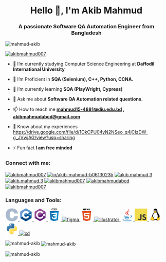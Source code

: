 
<h1 align="center">Hello 👋, I'm Akib Mahmud</h1>
<h3 align="center">A passionate Software QA Automation Engineer from Bangladesh</h3>

<p align="left"> <img src="https://komarev.com/ghpvc/?username=mahmud-akib&label=Profile%20views&color=0e75b6&style=flat" alt="mahmud-akib" /> </p>

<p align="left"> <a href="https://twitter.com/akibmahmud007" target="blank"><img src="https://img.shields.io/twitter/follow/akibmahmud007?logo=twitter&style=for-the-badge" alt="akibmahmud007" /></a> </p>

- 🔭 I’m currently studying Computer Science Engineering at **Daffodil International University**

- 🌱 I’m Proficient in **SQA (Selenium), C++, Python, CCNA.**

- 🌱 I’m currently learning **SQA (PlayWright, Cypress)**

- 💬 Ask me about **Software QA Automation related questions.**

- 📫 How to reach me **mahmud15-4881@diu.edu.bd , akibmahmudabcd@gmail.com**

- 📄 Know about my experiences https://drive.google.com/file/d/1OkCPU04yN2NSeo_q4jCIzDW-g_JVwjAG/view?usp=sharing

- ⚡ Fun fact **I am free minded**

<h3 align="left">Connect with me:</h3>
<p align="left">
<a href="https://twitter.com/akibmahmud007" target="blank"><img align="center" src="https://raw.githubusercontent.com/rahuldkjain/github-profile-readme-generator/master/src/images/icons/Social/twitter.svg" alt="akibmahmud007" height="30" width="40" /></a>
<a href="https://linkedin.com/in/in/akib-mahmud-b0613023b" target="blank"><img align="center" src="https://raw.githubusercontent.com/rahuldkjain/github-profile-readme-generator/master/src/images/icons/Social/linked-in-alt.svg" alt="in/akib-mahmud-b0613023b" height="30" width="40" /></a>
<a href="https://fb.com/akib.mahmud.3" target="blank"><img align="center" src="https://raw.githubusercontent.com/rahuldkjain/github-profile-readme-generator/master/src/images/icons/Social/facebook.svg" alt="akib.mahmud.3" height="30" width="40" /></a>
<a href="https://instagram.com/akib.mahmud.3" target="blank"><img align="center" src="https://raw.githubusercontent.com/rahuldkjain/github-profile-readme-generator/master/src/images/icons/Social/instagram.svg" alt="akib.mahmud.3" height="30" width="40" /></a>
<a href="https://www.codechef.com/users/akibmahmud007" target="blank"><img align="center" src="https://cdn.jsdelivr.net/npm/simple-icons@3.1.0/icons/codechef.svg" alt="akibmahmud007" height="30" width="40" /></a>
<a href="https://www.hackerrank.com/akibmahmudabcd" target="blank"><img align="center" src="https://raw.githubusercontent.com/rahuldkjain/github-profile-readme-generator/master/src/images/icons/Social/hackerrank.svg" alt="akibmahmudabcd" height="30" width="40" /></a>
<a href="https://codeforces.com/profile/akibmahmud007" target="blank"><img align="center" src="https://raw.githubusercontent.com/rahuldkjain/github-profile-readme-generator/master/src/images/icons/Social/codeforces.svg" alt="akibmahmud007" height="30" width="40" /></a>
</p>

<h3 align="left">Languages and Tools:</h3>
<p align="left"> <a href="https://www.cprogramming.com/" target="_blank" rel="noreferrer"> <img src="https://raw.githubusercontent.com/devicons/devicon/master/icons/c/c-original.svg" alt="c" width="40" height="40"/> </a> <a href="https://www.w3schools.com/cpp/" target="_blank" rel="noreferrer"> <img src="https://raw.githubusercontent.com/devicons/devicon/master/icons/cplusplus/cplusplus-original.svg" alt="cplusplus" width="40" height="40"/> </a> <a href="https://www.w3schools.com/cs/" target="_blank" rel="noreferrer"> <img src="https://raw.githubusercontent.com/devicons/devicon/master/icons/csharp/csharp-original.svg" alt="csharp" width="40" height="40"/> </a> <a href="https://www.w3schools.com/css/" target="_blank" rel="noreferrer"> <img src="https://raw.githubusercontent.com/devicons/devicon/master/icons/css3/css3-original-wordmark.svg" alt="css3" width="40" height="40"/> </a> <a href="https://www.figma.com/" target="_blank" rel="noreferrer"> <img src="https://www.vectorlogo.zone/logos/figma/figma-icon.svg" alt="figma" width="40" height="40"/> </a> <a href="https://www.w3.org/html/" target="_blank" rel="noreferrer"> <img src="https://raw.githubusercontent.com/devicons/devicon/master/icons/html5/html5-original-wordmark.svg" alt="html5" width="40" height="40"/> </a> <a href="https://www.adobe.com/in/products/illustrator.html" target="_blank" rel="noreferrer"> <img src="https://www.vectorlogo.zone/logos/adobe_illustrator/adobe_illustrator-icon.svg" alt="illustrator" width="40" height="40"/> </a> <a href="https://www.java.com" target="_blank" rel="noreferrer"> <img src="https://raw.githubusercontent.com/devicons/devicon/master/icons/java/java-original.svg" alt="java" width="40" height="40"/> </a> <a href="https://developer.mozilla.org/en-US/docs/Web/JavaScript" target="_blank" rel="noreferrer"> <img src="https://raw.githubusercontent.com/devicons/devicon/master/icons/javascript/javascript-original.svg" alt="javascript" width="40" height="40"/> </a> <a href="https://www.linux.org/" target="_blank" rel="noreferrer"> <img src="https://raw.githubusercontent.com/devicons/devicon/master/icons/linux/linux-original.svg" alt="linux" width="40" height="40"/> </a> <a href="https://www.python.org" target="_blank" rel="noreferrer"> <img src="https://raw.githubusercontent.com/devicons/devicon/master/icons/python/python-original.svg" alt="python" width="40" height="40"/> </a> <a href="https://www.adobe.com/products/xd.html" target="_blank" rel="noreferrer"> <img src="https://cdn.worldvectorlogo.com/logos/adobe-xd.svg" alt="xd" width="40" height="40"/> </a> </p>

<p><img align="left" src="https://github-readme-stats.vercel.app/api/top-langs?username=mahmud-akib&show_icons=true&locale=en&layout=compact" alt="mahmud-akib" /></p>

<p>&nbsp;<img align="center" src="https://github-readme-stats.vercel.app/api?username=mahmud-akib&show_icons=true&locale=en" alt="mahmud-akib" /></p>

<p><img align="center" src="https://github-readme-streak-stats.herokuapp.com/?user=mahmud-akib&" alt="mahmud-akib" /></p>
